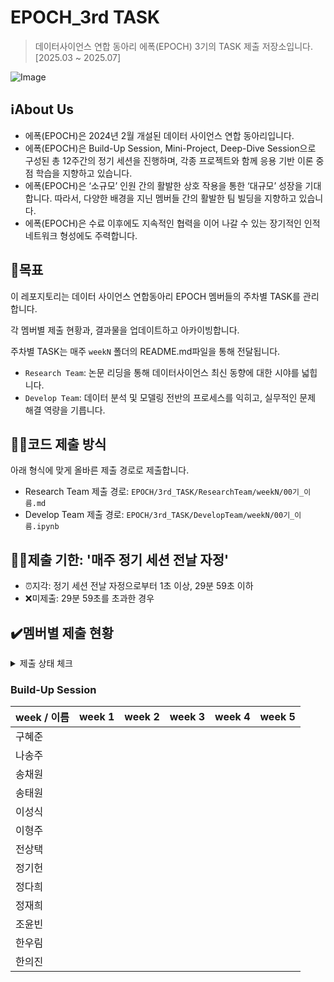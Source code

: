 # EPOCH_3rd TASK
> 데이터사이언스 연합 동아리 에폭(EPOCH) 3기의 TASK 제출 저장소입니다. [2025.03 ~ 2025.07]

![Image](https://github.com/user-attachments/assets/2faef4a8-5064-45c6-9b6b-05bfb8fc4dd7)

## ℹ️About Us
- 에폭(EPOCH)은 2024년 2월 개설된 데이터 사이언스 연합 동아리입니다.
- 에폭(EPOCH)은 Build-Up Session, Mini-Project, Deep-Dive Session으로 구성된 총 12주간의 정기 세션을 진행하며, 각종 프로젝트와 함께 응용 기반 이론 중점 학습을 지향하고 있습니다.
- 에폭(EPOCH)은 ‘소규모’ 인원 간의 활발한 상호 작용을 통한 ‘대규모’ 성장을 기대합니다. 따라서, 다양한 배경을 지닌 멤버들 간의 활발한 팀 빌딩을 지향하고 있습니다.
- 에폭(EPOCH)은 수료 이후에도 지속적인 협력을 이어 나갈 수 있는 장기적인 인적 네트워크 형성에도 주력합니다.


## 🥅목표
이 레포지토리는 데이터 사이언스 연합동아리 EPOCH 멤버들의 주차별 TASK를 관리합니다.

각 멤버별 제출 현황과, 결과물을 업데이트하고 아카이빙합니다.

주차별 TASK는 매주 `weekN` 폴더의 README.md파일을 통해 전달됩니다.

- `Research Team`: 논문 리딩을 통해 데이터사이언스 최신 동향에 대한 시야를 넓힙니다.
- `Develop Team`: 데이터 분석 및 모델링 전반의 프로세스를 익히고, 실무적인 문제 해결 역량을 기릅니다.

## ☝🏻코드 제출 방식
아래 형식에 맞게 올바른 제출 경로로 제출합니다.

- Research Team 제출 경로: `EPOCH/3rd_TASK/ResearchTeam/weekN/00기_이름.md`
- Develop Team 제출 경로: `EPOCH/3rd_TASK/DevelopTeam/weekN/00기_이름.ipynb`

## ✌🏻제출 기한: '매주 정기 세션 전날 자정'
- ⏰지각: 정기 세션 전날 자정으로부터 1초 이상, 29분 59초 이하
- ❌미제출: 29분 59초를 초과한 경우

## ✔️멤버별 제출 현황
<details>
<summary>제출 상태 체크</summary>
<div markdown="1">

- 제출 완료: ✅

- 지각 제출: ⏰

- 미제출: ❌

</div>
</details>

### Build-Up Session
|week / 이름|week 1|week 2|week 3|week 4|week 5|
|---------------|-------------|-------------|-------------|-------------|-------------|
|구혜준|| || || || || ||
|나송주|| || || || || ||
|송채원|| || || || || ||
|송태원|| || || || || ||
|이성식|| || || || || ||
|이형주|| || || || || ||
|전상택|| || || || || ||
|정기헌|| || || || || ||
|정다희|| || || || || ||
|정재희|| || || || || ||
|조윤빈|| || || || || ||
|한우림|| || || || || ||
|한의진|| || || || || ||
